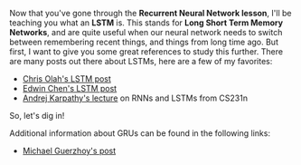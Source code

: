 Now that you've gone through the **Recurrent Neural Network lesson**, I'll be teaching you what an **LSTM** is. This stands for **Long Short Term Memory Networks**, and are quite useful when our neural network needs to switch between remembering recent things, and things from long time ago. But first, I want to give you some great references to study this further. There are many posts out there about LSTMs, here are a few of my favorites:

- [Chris Olah's LSTM post](http://colah.github.io/posts/2015-08-Understanding-LSTMs/)
- [Edwin Chen's LSTM post](http://blog.echen.me/2017/05/30/exploring-lstms/)
- [Andrej Karpathy's lecture](https://www.youtube.com/watch?v=iX5V1WpxxkY) on RNNs and LSTMs from CS231n

So, let's dig in!

Additional information about GRUs can be found in the following links:

- [Michael Guerzhoy's post](http://www.cs.toronto.edu/~guerzhoy/321/lec/W09/rnn_gated.pdf)